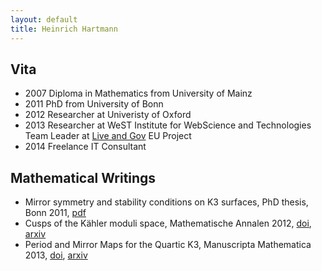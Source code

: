 ```yaml
---
layout: default
title: Heinrich Hartmann
---
```


## Vita

* 2007 Diploma in Mathematics from University of Mainz
* 2011 PhD from University of Bonn
* 2012 Researcher at Univeristy of Oxford
* 2013 Researcher at WeST Institute for WebScience and Technologies  
  Team Leader at <a href="http://liveandgov.eu">Live and Gov</a> EU Project
* 2014 Freelance IT Consultant

## Mathematical Writings
* Mirror symmetry and stability conditions on K3 surfaces, PhD thesis, Bonn 2011, [pdf](http://hss.ulb.uni-bonn.de/2011/2598/2598.pdf)
* Cusps of the Kähler moduli space, Mathematische Annalen 2012, [doi](http://dx.doi.org/10.1007/s00208-011-0719-3), [arxiv](http://arxiv.org/abs/1012.3121)
* Period and Mirror Maps for the Quartic K3, Manuscripta Mathematica 2013, [doi](http://dx.doi.org/10.1007/s00229-012-0577-7), [arxiv](http://arxiv.org/abs/1101.4601)
